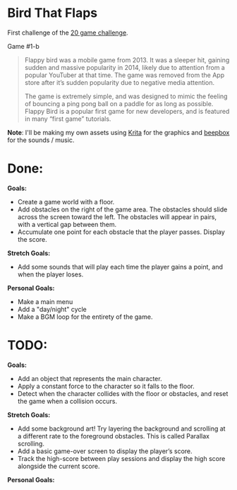 # Bird That Flaps

First challenge of the [20 game challenge](https://20_games_challenge.gitlab.io/).

Game #1-b

> Flappy bird was a mobile game from 2013. It was a sleeper hit, gaining sudden and massive popularity in 2014, likely due to attention from a popular YouTuber at that time. The game was removed from the App store after it’s sudden popularity due to negative media attention.
> 
> The game is extremely simple, and was designed to mimic the feeling of bouncing a ping pong ball on a paddle for as long as possible.
> Flappy Bird is a popular first game for new developers, and is featured in many “first game” tutorials.

**Note**: I'll be making my own assets using [Krita](https://krita.org/) for the graphics and [beepbox](https://www.beepbox.co) for the sounds / music.

# Done:

**Goals:**

- Create a game world with a floor.
- Add obstacles on the right of the game area. The obstacles should slide across the screen toward the left. The obstacles will appear in pairs, with a vertical gap between them.
- Accumulate one point for each obstacle that the player passes. Display the score.

**Stretch Goals:**

- Add some sounds that will play each time the player gains a point, and when the player loses.

**Personal Goals:**

- Make a main menu
- Add a "day/night" cycle
- Make a BGM loop for the entirety of the game.

# TODO:

**Goals:**

- Add an object that represents the main character.
- Apply a constant force to the character so it falls to the floor.
- Detect when the character collides with the floor or obstacles, and reset the game when a collision occurs.

**Stretch Goals:**

- Add some background art! Try layering the background and scrolling at a different rate to the foreground obstacles. This is called Parallax scrolling.
- Add a basic game-over screen to display the player’s score.
- Track the high-score between play sessions and display the high score alongside the current score.

**Personal Goals:**

